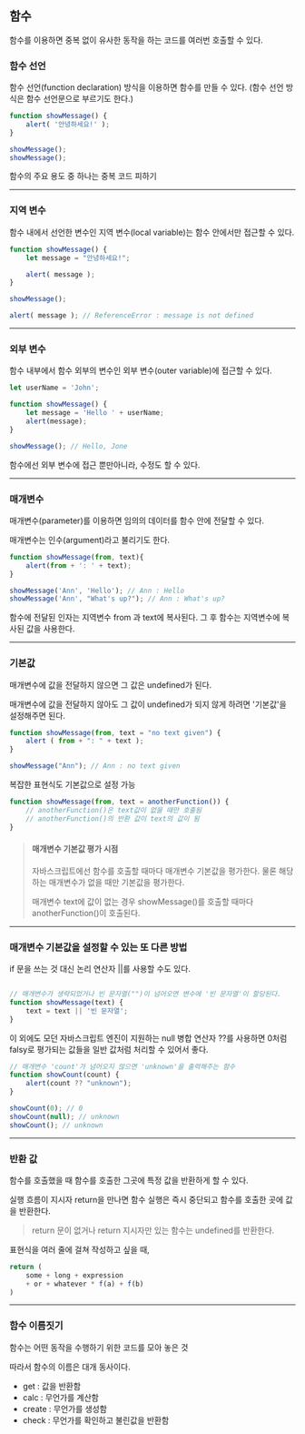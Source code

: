 ## 함수

함수를 이용하면 중복 없이 유사한 동작을 하는 코드를 여러번 호출할 수 있다.

### 함수 선언

함수 선언(function declaration) 방식을 이용하면 함수를 만들 수 있다. (함수 선언 방식은
함수 선언문으로 부르기도 한다.)

~~~javascript
function showMessage() {
    alert( '안녕하세요!' );
}

showMessage();
showMessage();
~~~

함수의 주요 용도 중 하나는 중복 코드 피하기

<hr >

### 지역 변수

함수 내에서 선언한 변수인 지역 변수(local variable)는 함수 안에서만 접근할 수 있다.

~~~javascript
function showMessage() {
    let message = "안녕하세요!";

    alert( message );
}

showMessage();

alert( message ); // ReferenceError : message is not defined
~~~

<hr >

### 외부 변수

함수 내부에서 함수 외부의 변수인 외부 변수(outer variable)에 접근할 수 있다.

~~~javascript
let userName = 'John';

function showMessage() {
    let message = 'Hello ' + userName;
    alert(message);
}

showMessage(); // Hello, Jone
~~~

함수에선 외부 변수에 접근 뿐만아니라, 수정도 할 수 있다.

<hr >

### 매개변수

매개변수(parameter)를 이용하면 임의의 데이터를 함수 안에 전달할 수 있다.

매개변수는 인수(argument)라고 불리기도 한다.

~~~javascript
function showMessage(from, text){
    alert(from + ': ' + text);
}

showMessage('Ann', 'Hello'); // Ann : Hello
showMessage('Ann', "What's up?"); // Ann : What's up?
~~~

함수에 전달된 인자는 지역변수 from 과 text에 복사된다. 그 후 함수는 지역변수에 복사된 값을 사용한다.

<hr >

### 기본값

매개변수에 값을 전달하지 않으면 그 값은 undefined가 된다.

매개변수에 값을 전달하지 않아도 그 값이 undefined가 되지 않게 하려면 '기본값'을 설정해주면 된다.

~~~javascript
function showMessage(from, text = "no text given") {
    alert ( from + ": " + text );
}

showMessage("Ann"); // Ann : no text given
~~~

복잡한 표현식도 기본값으로 설정 가능

~~~javascript
function showMessage(from, text = anotherFunction()) {
    // anotherFunction()은 text값이 없을 때만 호출됨
    // anotherFunction()의 반환 값이 text의 값이 됨
}
~~~

> #### 매개변수 기본값 평가 시점
> 
> 자바스크립트에선 함수를 호출할 때마다 매개변수 기본값을 평가한다. 물론 해당하는 매개변수가 없을 때만 기본값을 평가한다.
> 
> 매개변수 text에 값이 없는 경우 showMessage()를 호출할 때마다 anotherFunction()이 호출된다.

<hr >

### 매개변수 기본값을 설정할 수 있는 또 다른 방법

if 문을 쓰는 것 대신 논리 연산자 ||를 사용할 수도 있다.

~~~javascript

// 매개변수가 생략되었거나 빈 문자열("")이 넘어오면 변수에 '빈 문자열'이 할당된다.
function showMessage(text) {
    text = text || '빈 문자열';
}

~~~

이 외에도 모던 자바스크립트 엔진이 지원하는 null 병합 연산자 ??를 사용하면 0처럼 falsy로
평가되는 값들을 일반 값처럼 처리할 수 있어서 좋다.

~~~javascript
// 매개변수 'count'가 넘어오지 않으면 'unknown'을 출력해주는 함수
function showCount(count) {
    alert(count ?? "unknown");
}

showCount(0); // 0
showCount(null); // unknown
showCount(); // unknown
~~~

<hr >

### 반환 값

함수를 호출했을 때 함수를 호출한 그곳에 특정 값을 반환하게 할 수 있다.

실행 흐름이 지시자 return을 만나면 함수 실행은 즉시 중단되고 함수를 호출한 곳에 값을 반환한다.

> return 문이 없거나 return 지시자만 있는 함수는 undefined를 반환한다.

표현식을 여러 줄에 걸쳐 작성하고 싶을 때,

~~~javascript
return (
    some + long + expression
    + or + whatever * f(a) + f(b)
)
~~~

<hr >

### 함수 이름짓기

함수는 어떤 동작을 수행하기 위한 코드를 모아 놓은 것

따라서 함수의 이름은 대개 동사이다.

- get : 값을 반환함
- calc : 무언가를 계산함
- create : 무언가를 생성함
- check : 무언가를 확인하고 불린값을 반환함



